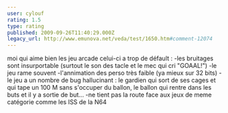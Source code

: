 ```yaml
---
user: cylouf
rating: 1.5
type: rating
published: 2009-09-26T11:40:29.000Z
legacy_url: http://www.emunova.net/veda/test/1650.htm#comment-12074
---
```

moi qui aime bien les jeu arcade celui-ci a trop de défault :
-les bruitages sont insurportable (surtout le son des tacle et le mec qui cri "GOAAL!")
-le jeu rame souvent
-l'annimation des perso très faible (ya mieux sur 32 bits)
-le jeu a un nombre de bug hallucinant : le gardien qui sort de ses cages et qui tape un 100 M sans s'occuper du ballon, le ballon qui rentre dans les buts et il y a sortie de but...
-ne tient pas la route face aux jeux de meme catégorie comme les ISS de la N64